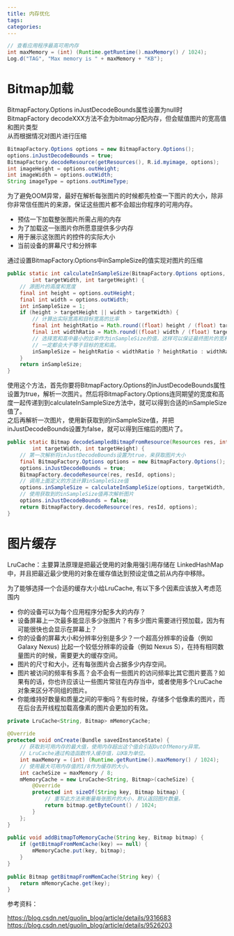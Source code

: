 ```yaml
---
title: 内存优化
tags:
categories:
---
```


```java
// 查看应用程序最高可用内存
int maxMemory = (int) (Runtime.getRuntime().maxMemory() / 1024);
Log.d("TAG", "Max memory is " + maxMemory + "KB");
```

Bitmap加载
=========

BitmapFactory.Options  inJustDecodeBounds属性设置为null时  
BitmapFactory decodeXXX方法不会为bitmap分配内存，但会赋值图片的宽高值和图片类型  
从而根据情况对图片进行压缩

```java
BitmapFactory.Options options = new BitmapFactory.Options();
options.inJustDecodeBounds = true;
BitmapFactory.decodeResource(getResources(), R.id.myimage, options);
int imageHeight = options.outHeight;
int imageWidth = options.outWidth;
String imageType = options.outMimeType;
```
为了避免OOM异常，最好在解析每张图片的时候都先检查一下图片的大小，除非你非常信任图片的来源，保证这些图片都不会超出你程序的可用内存。

+ 预估一下加载整张图片所需占用的内存
+ 为了加载这一张图片你所愿意提供多少内存
+ 用于展示这张图片的控件的实际大小
+ 当前设备的屏幕尺寸和分辨率

通过设置BitmapFactory.Options中inSampleSize的值实现对图片的压缩
```java
public static int calculateInSampleSize(BitmapFactory.Options options,
		int targetWidth, int targetHeight) {
	// 源图片的高度和宽度
	final int height = options.outHeight;
	final int width = options.outWidth;
	int inSampleSize = 1;
	if (height > targetHeight || width > targetWidth) {
		// 计算出实际宽高和目标宽高的比率
		final int heightRatio = Math.round((float) height / (float) targetHeight);
		final int widthRatio = Math.round((float) width / (float) targetWidth);
		// 选择宽和高中最小的比率作为inSampleSize的值，这样可以保证最终图片的宽和高
		// 一定都会大于等于目标的宽和高。
		inSampleSize = heightRatio < widthRatio ? heightRatio : widthRatio;
	}
	return inSampleSize;
}
```
使用这个方法，首先你要将BitmapFactory.Options的inJustDecodeBounds属性设置为true，解析一次图片。然后将BitmapFactory.Options连同期望的宽度和高度一起传递到到calculateInSampleSize方法中，就可以得到合适的inSampleSize值了。  
之后再解析一次图片，使用新获取到的inSampleSize值，并把inJustDecodeBounds设置为false，就可以得到压缩后的图片了。
```java
public static Bitmap decodeSampledBitmapFromResource(Resources res, int resId,
        int targetWidth, int targetHeight) {
	// 第一次解析将inJustDecodeBounds设置为true，来获取图片大小
    final BitmapFactory.Options options = new BitmapFactory.Options();
    options.inJustDecodeBounds = true;
    BitmapFactory.decodeResource(res, resId, options);
    // 调用上面定义的方法计算inSampleSize值
    options.inSampleSize = calculateInSampleSize(options, targetWidth, targetHeight);
    // 使用获取到的inSampleSize值再次解析图片
    options.inJustDecodeBounds = false;
    return BitmapFactory.decodeResource(res, resId, options);
}
```

图片缓存
=======

LruCache：主要算法原理是把最近使用的对象用强引用存储在 LinkedHashMap 中，并且把最近最少使用的对象在缓存值达到预设定值之前从内存中移除。

为了能够选择一个合适的缓存大小给LruCache, 有以下多个因素应该放入考虑范围内
+ 你的设备可以为每个应用程序分配多大的内存？
+ 设备屏幕上一次最多能显示多少张图片？有多少图片需要进行预加载，因为有可能很快也会显示在屏幕上？
+ 你的设备的屏幕大小和分辨率分别是多少？一个超高分辨率的设备（例如 Galaxy Nexus) 比起一个较低分辨率的设备（例如 Nexus S），在持有相同数量图片的时候，需要更大的缓存空间。
+ 图片的尺寸和大小，还有每张图片会占据多少内存空间。
+ 图片被访问的频率有多高？会不会有一些图片的访问频率比其它图片要高？如果有的话，你也许应该让一些图片常驻在内存当中，或者使用多个LruCache 对象来区分不同组的图片。
+ 你能维持好数量和质量之间的平衡吗？有些时候，存储多个低像素的图片，而在后台去开线程加载高像素的图片会更加的有效。

```java
private LruCache<String, Bitmap> mMemoryCache;
 
@Override
protected void onCreate(Bundle savedInstanceState) {
	// 获取到可用内存的最大值，使用内存超出这个值会引起OutOfMemory异常。
	// LruCache通过构造函数传入缓存值，以KB为单位。
	int maxMemory = (int) (Runtime.getRuntime().maxMemory() / 1024);
	// 使用最大可用内存值的1/8作为缓存的大小。
	int cacheSize = maxMemory / 8;
	mMemoryCache = new LruCache<String, Bitmap>(cacheSize) {
		@Override
		protected int sizeOf(String key, Bitmap bitmap) {
			// 重写此方法来衡量每张图片的大小，默认返回图片数量。
			return bitmap.getByteCount() / 1024;
		}
	};
}
 
public void addBitmapToMemoryCache(String key, Bitmap bitmap) {
	if (getBitmapFromMemCache(key) == null) {
		mMemoryCache.put(key, bitmap);
	}
}
 
public Bitmap getBitmapFromMemCache(String key) {
	return mMemoryCache.get(key);
}
```


参考资料：

https://blog.csdn.net/guolin_blog/article/details/9316683
https://blog.csdn.net/guolin_blog/article/details/9526203